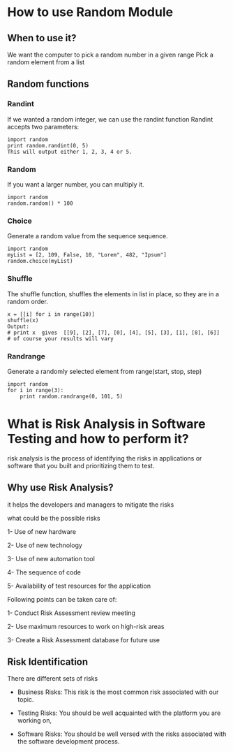 # How to use Random Module

## When to use it?
We want the computer to pick a random number in a given range Pick a random element from a list

## Random functions 

### Randint
If we wanted a random integer, we can use the randint function Randint accepts two parameters:

```
import random
print random.randint(0, 5)
This will output either 1, 2, 3, 4 or 5.
```

### Random
If you want a larger number, you can multiply it.

```
import random
random.random() * 100
```

### Choice 

Generate a random value from the sequence sequence.

```
import random
myList = [2, 109, False, 10, "Lorem", 482, "Ipsum"]
random.choice(myList)
```

### Shuffle

The shuffle function, shuffles the elements in list in place, so they are in a random order.

```from random import shuffle
x = [[i] for i in range(10)]
shuffle(x)
Output:
# print x  gives  [[9], [2], [7], [0], [4], [5], [3], [1], [8], [6]]
# of course your results will vary
```

### Randrange
Generate a randomly selected element from range(start, stop, step)

```
import random
for i in range(3):
    print random.randrange(0, 101, 5)
```

# What is Risk Analysis in Software Testing and how to perform it?

risk analysis is the process of identifying the risks in applications or software that you built and prioritizing them to test.

## Why use Risk Analysis?

it helps the developers and managers to mitigate the risks

what could be the possible risks

1- Use of new hardware

2- Use of new technology

3- Use of new automation tool

4- The sequence of code

5-  Availability of test resources for the application

Following points can be taken care of:

1- Conduct Risk Assessment review meeting

2- Use maximum resources to work on high-risk areas

3- Create a Risk Assessment database for future use

## Risk Identification

There are different sets of risks 

- Business Risks: This risk is the most common risk associated with our topic.

- Testing Risks: You should be well acquainted with the platform you are working on,

- Software Risks: You should be well versed with the risks associated with the software development process.